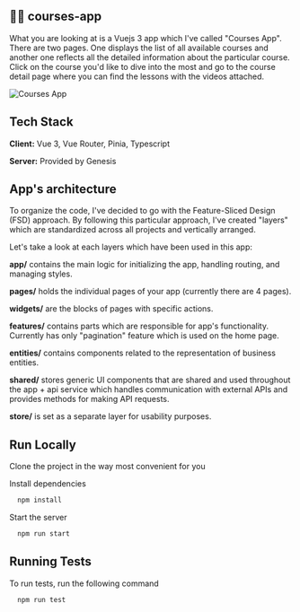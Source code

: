 ## 🧙‍♂️ courses-app

What you are looking at is a Vuejs 3 app which I've called "Courses App". There are two pages. One displays the list of all available courses and another one reflects all the detailed information about the particular course. Click on the course you'd like to dive into the most and go to the course detail page where you can find the lessons with the videos attached.

![Courses App]('./public/img/courses-app.png')

## Tech Stack

**Client:** Vue 3, Vue Router, Pinia, Typescript

**Server:** Provided by Genesis

## App's architecture

To organize the code, I've decided to go with the Feature-Sliced Design (FSD) approach. By following this particular approach, I've created "layers" which are standardized across all projects and vertically arranged.

Let's take a look at each layers which have been used in this app:

**app/** contains the main logic for initializing the app, handling routing, and managing styles.

**pages/** holds the individual pages of your app (currently there are 4 pages).

**widgets/** are the blocks of pages with specific actions.

**features/** contains parts which are responsible for app's functionality. Currently has only "pagination" feature which is used on the home page.

**entities/** contains components related to the representation of business entities.

**shared/** stores generic UI components that are shared and used throughout the app + api service which handles communication with external APIs and provides methods for making API requests.

**store/** is set as a separate layer for usability purposes.

## Run Locally

Clone the project in the way most convenient for you

Install dependencies

```bash
  npm install
```

Start the server

```bash
  npm run start
```

## Running Tests

To run tests, run the following command

```bash
  npm run test
```